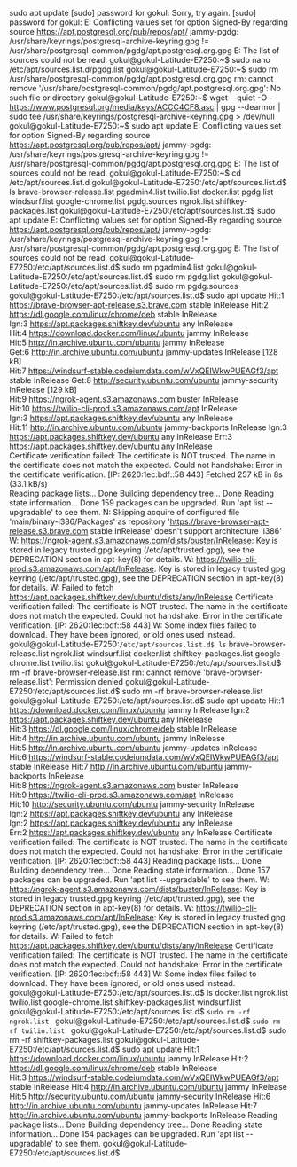  sudo apt  update
[sudo] password for gokul: 
Sorry, try again.
[sudo] password for gokul: 
E: Conflicting values set for option Signed-By regarding source https://apt.postgresql.org/pub/repos/apt/ jammy-pgdg: /usr/share/keyrings/postgresql-archive-keyring.gpg != /usr/share/postgresql-common/pgdg/apt.postgresql.org.gpg
E: The list of sources could not be read.
gokul@gokul-Latitude-E7250:~$ sudo nano /etc/apt/sources.list.d/pgdg.list
gokul@gokul-Latitude-E7250:~$ sudo rm /usr/share/postgresql-common/pgdg/apt.postgresql.org.gpg
rm: cannot remove '/usr/share/postgresql-common/pgdg/apt.postgresql.org.gpg': No such file or directory
gokul@gokul-Latitude-E7250:~$ wget --quiet -O - https://www.postgresql.org/media/keys/ACCC4CF8.asc | gpg --dearmor | sudo tee /usr/share/keyrings/postgresql-archive-keyring.gpg > /dev/null
gokul@gokul-Latitude-E7250:~$ sudo apt update
E: Conflicting values set for option Signed-By regarding source https://apt.postgresql.org/pub/repos/apt/ jammy-pgdg: /usr/share/keyrings/postgresql-archive-keyring.gpg != /usr/share/postgresql-common/pgdg/apt.postgresql.org.gpg
E: The list of sources could not be read.
gokul@gokul-Latitude-E7250:~$ cd /etc/apt/sources.list.d
gokul@gokul-Latitude-E7250:/etc/apt/sources.list.d$ ls
brave-browser-release.list  pgadmin4.list           twilio.list
docker.list                 pgdg.list               windsurf.list
google-chrome.list          pgdg.sources
ngrok.list                  shiftkey-packages.list
gokul@gokul-Latitude-E7250:/etc/apt/sources.list.d$ sudo apt update
E: Conflicting values set for option Signed-By regarding source https://apt.postgresql.org/pub/repos/apt/ jammy-pgdg: /usr/share/keyrings/postgresql-archive-keyring.gpg != /usr/share/postgresql-common/pgdg/apt.postgresql.org.gpg
E: The list of sources could not be read.
gokul@gokul-Latitude-E7250:/etc/apt/sources.list.d$ sudo rm pgadmin4.list 
gokul@gokul-Latitude-E7250:/etc/apt/sources.list.d$ sudo rm pgdg.list 
gokul@gokul-Latitude-E7250:/etc/apt/sources.list.d$ sudo rm pgdg.sources 
gokul@gokul-Latitude-E7250:/etc/apt/sources.list.d$ sudo apt update
Hit:1 https://brave-browser-apt-release.s3.brave.com stable InRelease
Hit:2 https://dl.google.com/linux/chrome/deb stable InRelease                  
Ign:3 https://apt.packages.shiftkey.dev/ubuntu any InRelease                   
Hit:4 https://download.docker.com/linux/ubuntu jammy InRelease                 
Hit:5 http://in.archive.ubuntu.com/ubuntu jammy InRelease                      
Get:6 http://in.archive.ubuntu.com/ubuntu jammy-updates InRelease [128 kB]     
Hit:7 https://windsurf-stable.codeiumdata.com/wVxQEIWkwPUEAGf3/apt stable InRelease
Get:8 http://security.ubuntu.com/ubuntu jammy-security InRelease [129 kB]      
Hit:9 https://ngrok-agent.s3.amazonaws.com buster InRelease                    
Hit:10 https://twilio-cli-prod.s3.amazonaws.com/apt  InRelease                 
Ign:3 https://apt.packages.shiftkey.dev/ubuntu any InRelease                   
Hit:11 http://in.archive.ubuntu.com/ubuntu jammy-backports InRelease
Ign:3 https://apt.packages.shiftkey.dev/ubuntu any InRelease
Err:3 https://apt.packages.shiftkey.dev/ubuntu any InRelease                   
  Certificate verification failed: The certificate is NOT trusted. The name in the certificate does not match the expected.  Could not handshake: Error in the certificate verification. [IP: 2620:1ec:bdf::58 443]
Fetched 257 kB in 8s (33.1 kB/s)                                               
Reading package lists... Done
Building dependency tree... Done
Reading state information... Done
159 packages can be upgraded. Run 'apt list --upgradable' to see them.
N: Skipping acquire of configured file 'main/binary-i386/Packages' as repository 'https://brave-browser-apt-release.s3.brave.com stable InRelease' doesn't support architecture 'i386'
W: https://ngrok-agent.s3.amazonaws.com/dists/buster/InRelease: Key is stored in legacy trusted.gpg keyring (/etc/apt/trusted.gpg), see the DEPRECATION section in apt-key(8) for details.
W: https://twilio-cli-prod.s3.amazonaws.com/apt/InRelease: Key is stored in legacy trusted.gpg keyring (/etc/apt/trusted.gpg), see the DEPRECATION section in apt-key(8) for details.
W: Failed to fetch https://apt.packages.shiftkey.dev/ubuntu/dists/any/InRelease  Certificate verification failed: The certificate is NOT trusted. The name in the certificate does not match the expected.  Could not handshake: Error in the certificate verification. [IP: 2620:1ec:bdf::58 443]
W: Some index files failed to download. They have been ignored, or old ones used instead.
gokul@gokul-Latitude-E7250:`/etc/apt/sources.list.d$ ls`
brave-browser-release.list  ngrok.list              windsurf.list
docker.list                 shiftkey-packages.list
google-chrome.list          twilio.list
gokul@gokul-Latitude-E7250:/etc/apt/sources.list.d$ rm -rf brave-browser-release.list 
rm: cannot remove 'brave-browser-release.list': Permission denied
gokul@gokul-Latitude-E7250:/etc/apt/sources.list.d$ sudo rm -rf brave-browser-release.list 
gokul@gokul-Latitude-E7250:/etc/apt/sources.list.d$ sudo apt update
Hit:1 https://download.docker.com/linux/ubuntu jammy InRelease
Ign:2 https://apt.packages.shiftkey.dev/ubuntu any InRelease                   
Hit:3 https://dl.google.com/linux/chrome/deb stable InRelease                  
Hit:4 http://in.archive.ubuntu.com/ubuntu jammy InRelease                      
Hit:5 http://in.archive.ubuntu.com/ubuntu jammy-updates InRelease              
Hit:6 https://windsurf-stable.codeiumdata.com/wVxQEIWkwPUEAGf3/apt stable InRelease
Hit:7 http://in.archive.ubuntu.com/ubuntu jammy-backports InRelease            
Hit:8 https://ngrok-agent.s3.amazonaws.com buster InRelease                    
Hit:9 https://twilio-cli-prod.s3.amazonaws.com/apt  InRelease                  
Hit:10 http://security.ubuntu.com/ubuntu jammy-security InRelease              
Ign:2 https://apt.packages.shiftkey.dev/ubuntu any InRelease                   
Ign:2 https://apt.packages.shiftkey.dev/ubuntu any InRelease  
Err:2 https://apt.packages.shiftkey.dev/ubuntu any InRelease
  Certificate verification failed: The certificate is NOT trusted. The name in the certificate does not match the expected.  Could not handshake: Error in the certificate verification. [IP: 2620:1ec:bdf::58 443]
Reading package lists... Done
Building dependency tree... Done
Reading state information... Done
157 packages can be upgraded. Run 'apt list --upgradable' to see them.
W: https://ngrok-agent.s3.amazonaws.com/dists/buster/InRelease: Key is stored in legacy trusted.gpg keyring (/etc/apt/trusted.gpg), see the DEPRECATION section in apt-key(8) for details.
W: https://twilio-cli-prod.s3.amazonaws.com/apt/InRelease: Key is stored in legacy trusted.gpg keyring (/etc/apt/trusted.gpg), see the DEPRECATION section in apt-key(8) for details.
W: Failed to fetch https://apt.packages.shiftkey.dev/ubuntu/dists/any/InRelease  Certificate verification failed: The certificate is NOT trusted. The name in the certificate does not match the expected.  Could not handshake: Error in the certificate verification. [IP: 2620:1ec:bdf::58 443]
W: Some index files failed to download. They have been ignored, or old ones used instead.
gokul@gokul-Latitude-E7250:/etc/apt/sources.list.d$ ls
docker.list         ngrok.list              twilio.list
google-chrome.list  shiftkey-packages.list  windsurf.list
gokul@gokul-Latitude-E7250:/etc/apt/sources.list.d$ `sudo rm -rf ngrok.list `
gokul@gokul-Latitude-E7250:/etc/apt/sources.list.d$ `sudo rm -rf twilio.list `
gokul@gokul-Latitude-E7250:/etc/apt/sources.list.d$ sudo rm -rf shiftkey-packages.list 
gokul@gokul-Latitude-E7250:/etc/apt/sources.list.d$ sudo apt update
Hit:1 https://download.docker.com/linux/ubuntu jammy InRelease
Hit:2 https://dl.google.com/linux/chrome/deb stable InRelease                  
Hit:3 https://windsurf-stable.codeiumdata.com/wVxQEIWkwPUEAGf3/apt stable InRelease
Hit:4 http://in.archive.ubuntu.com/ubuntu jammy InRelease                      
Hit:5 http://security.ubuntu.com/ubuntu jammy-security InRelease
Hit:6 http://in.archive.ubuntu.com/ubuntu jammy-updates InRelease
Hit:7 http://in.archive.ubuntu.com/ubuntu jammy-backports InRelease
Reading package lists... Done
Building dependency tree... Done
Reading state information... Done
154 packages can be upgraded. Run 'apt list --upgradable' to see them.
gokul@gokul-Latitude-E7250:/etc/apt/sources.list.d$ 

